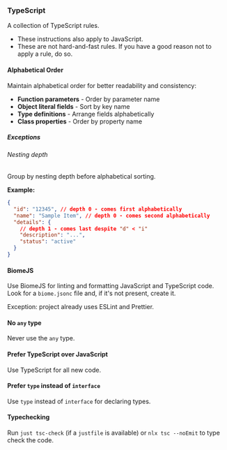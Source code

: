 ### TypeScript

A collection of TypeScript rules.

- These instructions also apply to JavaScript.
- These are not hard-and-fast rules. If you have a good reason not to apply a rule, do so.

#### Alphabetical Order

Maintain alphabetical order for better readability and consistency:

- **Function parameters** - Order by parameter name
- **Object literal fields** - Sort by key name
- **Type definitions** - Arrange fields alphabetically
- **Class properties** - Order by property name

##### Exceptions

###### Nesting depth

Group by nesting depth before alphabetical sorting.

**Example:**

```json
{
  "id": "12345", // depth 0 - comes first alphabetically
  "name": "Sample Item", // depth 0 - comes second alphabetically
  "details": {
    // depth 1 - comes last despite "d" < "i"
    "description": "...",
    "status": "active"
  }
}
```

#### BiomeJS

Use BiomeJS for linting and formatting JavaScript and TypeScript code. Look for a `biome.jsonc` file and, if it's not
present, create it.

Exception: project already uses ESLint and Prettier.

#### No `any` type

Never use the `any` type.

#### Prefer TypeScript over JavaScript

Use TypeScript for all new code.

#### Prefer `type` instead of `interface`

Use `type` instead of `interface` for declaring types.

#### Typechecking

Run `just tsc-check` (if a `justfile` is available) or `nlx tsc --noEmit` to type check the code.
